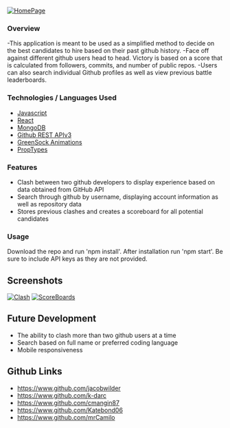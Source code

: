 [![HomePage](https://imgur.com/dOmI2VY.png)](https://imgur.com/dOmI2VY.png)

### Overview
-This application is meant to be used as a simplified method to decide on the best candidates to hire based on their past github history.
-Face off against different github users head to head. Victory is based on a score that is calculated from followers, commits, and number of public repos.
-Users can also search individual Github profiles as well as view previous battle leaderboards. 

### Technologies / Languages Used
- [Javascript](https://developer.mozilla.org/en-US/docs/Web/JavaScript)
- [React](https://reactjs.org)
- [MongoDB](https://mongodb.com)
- [Github REST APIv3](https://developer.github.com/v3)
- [GreenSock Animations](https://greensock.com/)
- [PropTypes](https://www.npmjs.com/package/prop-types)

### Features
* Clash between two github developers to display experience based on data obtained from GitHub API
* Search through github by username, displaying account information as well as repository data
* Stores previous clashes and creates a scoreboard for all potential candidates

### Usage
Download the repo and run 'npm install'. After installation run 'npm start'. 
Be sure to include API keys as they are not provided.

## Screenshots
[![Clash](https://imgur.com/WmsAWU3.png)](https://imgur.com/WmsAWU3.png)
[![ScoreBoards](https://imgur.com/vdv0NXM.png)](https://imgur.com/vdv0NXM.png)

## Future Development
* The ability to clash more than two github users at a time
* Search based on full name or preferred coding language
* Mobile responsiveness

## Github Links
* https://www.github.com/jacobwilder
* https://www.github.com/k-darc
* https://www.github.com/cmangin87
* https://www.github.com/Katebond06
* https://www.github.com/mrCamilo

